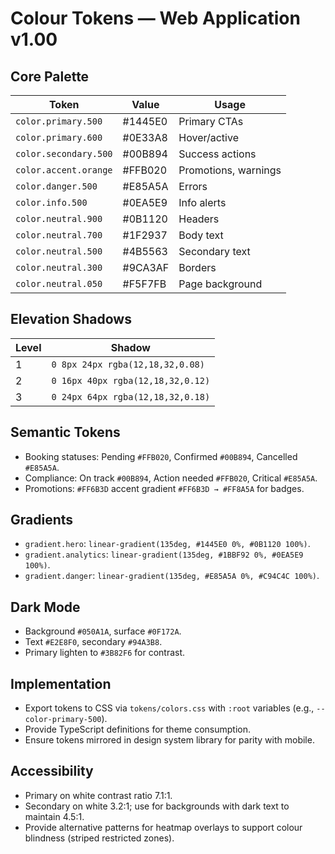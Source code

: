 # Colour Tokens — Web Application v1.00

## Core Palette
| Token | Value | Usage |
| --- | --- | --- |
| `color.primary.500` | #1445E0 | Primary CTAs |
| `color.primary.600` | #0E33A8 | Hover/active |
| `color.secondary.500` | #00B894 | Success actions |
| `color.accent.orange` | #FFB020 | Promotions, warnings |
| `color.danger.500` | #E85A5A | Errors |
| `color.info.500` | #0EA5E9 | Info alerts |
| `color.neutral.900` | #0B1120 | Headers |
| `color.neutral.700` | #1F2937 | Body text |
| `color.neutral.500` | #4B5563 | Secondary text |
| `color.neutral.300` | #9CA3AF | Borders |
| `color.neutral.050` | #F5F7FB | Page background |

## Elevation Shadows
| Level | Shadow |
| --- | --- |
| 1 | `0 8px 24px rgba(12,18,32,0.08)` |
| 2 | `0 16px 40px rgba(12,18,32,0.12)` |
| 3 | `0 24px 64px rgba(12,18,32,0.18)` |

## Semantic Tokens
- Booking statuses: Pending `#FFB020`, Confirmed `#00B894`, Cancelled `#E85A5A`.
- Compliance: On track `#00B894`, Action needed `#FFB020`, Critical `#E85A5A`.
- Promotions: `#FF6B3D` accent gradient `#FF6B3D → #FF8A5A` for badges.

## Gradients
- `gradient.hero`: `linear-gradient(135deg, #1445E0 0%, #0B1120 100%)`.
- `gradient.analytics`: `linear-gradient(135deg, #1BBF92 0%, #0EA5E9 100%)`.
- `gradient.danger`: `linear-gradient(135deg, #E85A5A 0%, #C94C4C 100%)`.

## Dark Mode
- Background `#050A1A`, surface `#0F172A`.
- Text `#E2E8F0`, secondary `#94A3B8`.
- Primary lighten to `#3B82F6` for contrast.

## Implementation
- Export tokens to CSS via `tokens/colors.css` with `:root` variables (e.g., `--color-primary-500`).
- Provide TypeScript definitions for theme consumption.
- Ensure tokens mirrored in design system library for parity with mobile.

## Accessibility
- Primary on white contrast ratio 7.1:1.
- Secondary on white 3.2:1; use for backgrounds with dark text to maintain 4.5:1.
- Provide alternative patterns for heatmap overlays to support colour blindness (striped restricted zones).
